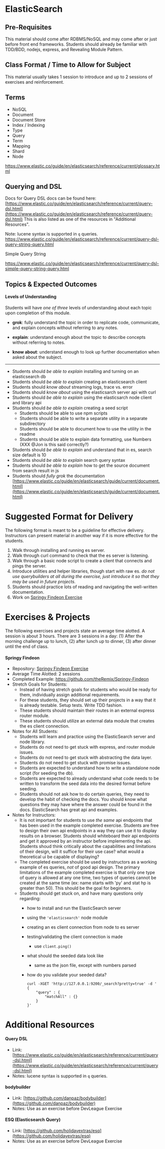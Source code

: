 # ElasticSearch

## Pre-Requisites
This material should come after RDBMS/NoSQL and may come after or just before front end frameworks. Students should already be familiar with TDD/BDD, nodejs, express, and Revealing Module Pattern.

## Class Format / Time to Allow for Subject
This material usually takes 1 session to introduce and up to 2 sessions of exercises and reinforcement.

## Terms

- NoSQL
- Document
- Document Store
- Index / Indexing
- Type
- Query
- Term
- Mapping
- Shard
- Node

https://www.elastic.co/guide/en/elasticsearch/reference/current/glossary.html

## Querying and DSL
Docs for Query DSL docs can be found here: [https://www.elastic.co/guide/en/elasticsearch/reference/current/query-dsl.html](https://www.elastic.co/guide/en/elasticsearch/reference/current/query-dsl.html)
This is also listed as one of the resources in "Additional Resources".

Note: lucene syntax is supported in `q` queries.
https://www.elastic.co/guide/en/elasticsearch/reference/current/query-dsl-query-string-query.html

Simple Query String

https://www.elastic.co/guide/en/elasticsearch/reference/current/query-dsl-simple-query-string-query.html

## Topics & Expected Outcomes

#### Levels of Understanding
Students will have *one of three* levels of understanding about each topic upon completion of this module.

- **grok**: fully understand the topic in order to replicate code, communicate, and explain concepts without referring to any notes.

- **explain**: understand enough about the topic to describe concepts without referring to notes.

- **know about**: understand enough to look up further documentation when asked about the subject.

---

- Students should *be able to explain* installing and turning on an elasticsearch db
- Students should *be able to explain* creating an elasticsearch client
- Students should *know about* streaming logs, trace vs. error
- Students should *know about* using the elasticsarch server api with curl
- Students should *be able to explain* using the elasticsarch node client and library api
- Students should *be able to explain* creating a seed script
    - Students should be able to use npm scripts
    - Students should be able to write a separate utility in a separate subdirectory
    - Students should be able to document how to use the utility in the readme
    - Students should be able to explain data formatting, use Numbers (XXX @Jon is this said correctly?)
- Students should *be able to explain* and understand that in es, search size default is 10
- Students should *be able to explain* search query syntax
- Students should *be able to explain* how to get the source document from search result in js
- Students should *fully grok* the documentation [https://www.elastic.co/guide/en/elasticsearch/guide/current/document.html](https://www.elastic.co/guide/en/elasticsearch/guide/current/document.html)

# Suggested Format for Delivery
The following format is meant to be a guideline for effective delivery. Instructors can present material in another way if it is more effective for the students.

1. Walk through installing and running es server.
1. Walk through curl command to check that the es server is listening.
1. Walk through a basic node script to create a client that connects and pings the server.
1. Introduce utilities and helper libraries, though start with raw es. _do not use querybuilders at all during the exercise, just introduce it so that they may be used in future projects._
1. Students should practice lots of reading and navigating the well-written documentation.
1. Work on [Springy Findeon Exercise](https://github.com/devleague/Springy-Findeon)

# Exercises & Projects
The following exercises and projects state an average time alotted. A session is about 3 hours. There are 3 sessions in a day: (1) After the morning challenge up to lunch, (2) after lunch up to dinner, (3) after dinner until the end of class.

#### Springy Findeon
- Repository: [Springy Findeon Exercise](https://github.com/devleague/Springy-Findeon)
- Average Time Alotted: 2 sessions
- Completed Example: https://github.com/theRemix/Springy-Findeon
- Stretch Goals for Students:
    - Instead of having stretch goals for students who would be ready for them, individually assign additional requirements.
    - For these students, they should set up their projects in a way that it is already testable. Setup tests. Write TDD fashion.
    - These students should maintain their routes in an external express router module.
    - These students should utilize an external data module that creates the es client connection.
- Notes for All Students:
    - Students will learn and practice using the ElasticSearch server and node library.
    - Students do not need to get stuck with express, and router module issues.
    - Students do not need to get stuck with abstracting the data layer.
    - Students do not need to get stuck with promise issues.
    - Students are expected to understand how to write a standalone node script (for seeding the db).
    - Students are expected to already understand what code needs to be written to transform the seed data into the desired format before seeding.
    - Students should not ask how to do certain queries, they need to develop the habit of checking the docs. You should know what questions they may have where the answer could be found in the docs. ElasticSearch has great api and examples.
- Notes for Instructors:
    - It is not important for students to use _the same_ api endpoints that has been used in the example completed exercise. Students are free to design their own api endpoints in a way they can use it to display results on a browser. Students should whiteboard their api endpoints and get it approved by an instructor before implementing the api. Students shoud think critically about the capabilities and limitations of their design, will it suffice for their use case? what would a theoretical ui be capable of displaying?
    - The completed exercise should be used by instructors as a working example of es queries, _not_ of good api design. The primary limitations of the example completed exercise is that only one type of query is allowed at any one time, two types of queries cannot be created at the same time (ex: name starts with 'py' and stat hp is greater than 50). This should be the goal for beginners.
    - Students should get stuck on, and have many questions only regarding:
        - how to install and run the ElasticSearch server
        - using the `'elasticsearch'` node module
        - creating an es client connection from node to es server
        - testing/validating the client connection is made
            - use `client.ping()`
        - what should the seeded data look like
            - same as the json file, except with numbers parsed
        - how do you validate your seeded data?

            ```
            curl -XGET 'http://127.0.0.1:9200/_search?pretty=true' -d '
            {
                "query" : {
                    "matchAll" : {}
                }
            }'
            ```

# Additional Resources

#### Query DSL
- Link: [https://www.elastic.co/guide/en/elasticsearch/reference/current/query-dsl.html](https://www.elastic.co/guide/en/elasticsearch/reference/current/query-dsl.html)
- Notes: lucene syntax is supported in `q` queries.

#### bodybuilder
- Link: [https://github.com/danpaz/bodybuilder](https://github.com/danpaz/bodybuilder)
- Notes: Use as an exercise before DevLeague Exercise

#### ESQ (Elasticsearch Query)
- Link: [https://github.com/holidayextras/esq](https://github.com/holidayextras/esq)
- Notes: Use as an exercise before DevLeague Exercise
